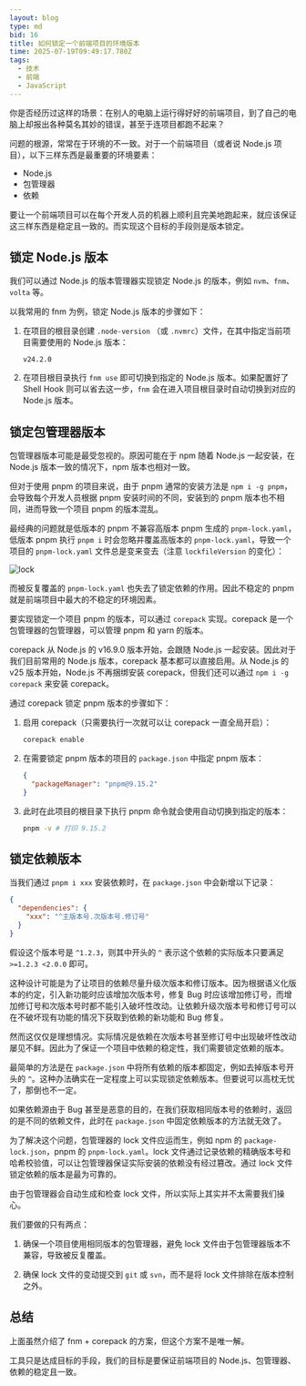 ```yaml
---
layout: blog
type: md
bid: 16
title: 如何锁定一个前端项目的环境版本
time: 2025-07-19T09:49:17.780Z
tags:
  - 技术
  - 前端
  - JavaScript
---
```


你是否经历过这样的场景：在别人的电脑上运行得好好的前端项目，到了自己的电脑上却报出各种莫名其妙的错误，甚至于连项目都跑不起来？

问题的根源，常常在于环境的不一致。对于一个前端项目（或者说 Node.js 项目），以下三样东西是最重要的环境要素：

- Node.js
- 包管理器
- 依赖

要让一个前端项目可以在每个开发人员的机器上顺利且完美地跑起来，就应该保证这三样东西是稳定且一致的。而实现这个目标的手段则是版本锁定。

## 锁定 Node.js 版本

我们可以通过 Node.js 的版本管理器实现锁定 Node.js 的版本，例如 `nvm`、`fnm`、`volta` 等。

以我常用的 fnm 为例，锁定 Node.js 版本的步骤如下：

1. 在项目的根目录创建 `.node-version` （或 `.nvmrc`）文件，在其中指定当前项目需要使用的 Node.js 版本：

    ```
    v24.2.0
    ```

2. 在项目根目录执行 `fnm use` 即可切换到指定的 Node.js 版本。如果配置好了 Shell Hook 则可以省去这一步，`fnm` 会在进入项目根目录时自动切换到对应的 Node.js 版本。

## 锁定包管理器版本

包管理器版本可能是最受忽视的。原因可能在于 npm 随着 Node.js 一起安装，在 Node.js 版本一致的情况下，npm 版本也相对一致。

但对于使用 pnpm 的项目来说，由于 pnpm 通常的安装方法是 `npm i -g pnpm`，会导致每个开发人员根据 pnpm 安装时间的不同，安装到的 pnpm 版本也不相同，进而导致一个项目 pnpm 的版本混乱。

最经典的问题就是低版本的 pnpm 不兼容高版本 pnpm 生成的 `pnpm-lock.yaml`，低版本 pnpm 执行 `pnpm i` 时会忽略并覆盖高版本的 `pnpm-lock.yaml`，导致一个项目的 `pnpm-lock.yaml` 文件总是变来变去（注意 `lockfileVersion` 的变化）：

![lock](/images/blog/16/lock.png)

而被反复覆盖的 `pnpm-lock.yaml` 也失去了锁定依赖的作用。因此不稳定的 pnpm 就是前端项目中最大的不稳定的环境因素。

要实现锁定一个项目 pnpm 的版本，可以通过 `corepack` 实现。corepack 是一个包管理器的包管理器，可以管理 pnpm 和 yarn 的版本。

corepack 从 Node.js 的 v16.9.0 版本开始，会跟随 Node.js 一起安装。因此对于我们目前常用的 Node.js 版本，corepack 基本都可以直接启用。从 Node.js 的 v25 版本开始，Node.js 不再捆绑安装 corepack，但我们还可以通过 `npm i -g corepack` 来安装 corepack。

通过 corepack 锁定 pnpm 版本的步骤如下：

1. 启用 corepack（只需要执行一次就可以让 corepack 一直全局开启）：

    ```sh
    corepack enable
    ```

2. 在需要锁定 pnpm 版本的项目的 `package.json` 中指定 pnpm 版本：

    ```json
    {
      "packageManager": "pnpm@9.15.2"
    }
    ```

3. 此时在此项目的根目录下执行 pnpm 命令就会使用自动切换到指定的版本：

    ```sh
    pnpm -v # 打印 9.15.2
    ```

## 锁定依赖版本

当我们通过 `pnpm i xxx` 安装依赖时，在 `package.json` 中会新增以下记录：

```json
{
  "dependencies": {
    "xxx": "^主版本号.次版本号.修订号"
  }
}
```

假设这个版本号是 `^1.2.3`，则其中开头的 `^` 表示这个依赖的实际版本只要满足`>=1.2.3 <2.0.0` 即可。

这种设计可能是为了让项目的依赖尽量升级次版本和修订版本。因为根据语义化版本的约定，引入新功能时应该增加次版本号，修复 Bug 时应该增加修订号，而增加修订号和次版本号时都不能引入破坏性改动。让依赖升级次版本号和修订号可以在不破坏现有功能的情况下获取到依赖的新功能和 Bug 修复。

然而这仅仅是理想情况。实际情况是依赖在次版本号甚至修订号中出现破坏性改动屡见不鲜。因此为了保证一个项目中依赖的稳定性，我们需要锁定依赖的版本。

最简单的方法是在 `package.json` 中将所有依赖的版本都固定，例如去掉版本号开头的 `^`。这种办法确实在一定程度上可以实现锁定依赖版本。但要说可以高枕无忧了，那倒也不一定。

如果依赖源由于 Bug 甚至是恶意的目的，在我们获取相同版本号的依赖时，返回的是不同的依赖文件，此时在 `package.json` 中固定依赖版本的方法就无效了。

为了解决这个问题，包管理器的 lock 文件应运而生，例如 npm 的 `package-lock.json`，pnpm 的 `pnpm-lock.yaml`。lock 文件通过记录依赖的精确版本号和哈希校验值，可以让包管理器保证实际安装的依赖没有经过篡改。通过 lock 文件锁定依赖的版本是最为可靠的。

由于包管理器会自动生成和检查 lock 文件，所以实际上其实并不太需要我们操心。

我们要做的只有两点：

1. 确保一个项目使用相同版本的包管理器，避免 lock 文件由于包管理器版本不兼容，导致被反复覆盖。

2. 确保 lock 文件的变动提交到 `git` 或 `svn`，而不是将 lock 文件排除在版本控制之外。

## 总结

上面虽然介绍了 fnm + corepack 的方案，但这个方案不是唯一解。

工具只是达成目标的手段，我们的目标是要保证前端项目的 Node.js、包管理器、依赖的稳定且一致。
